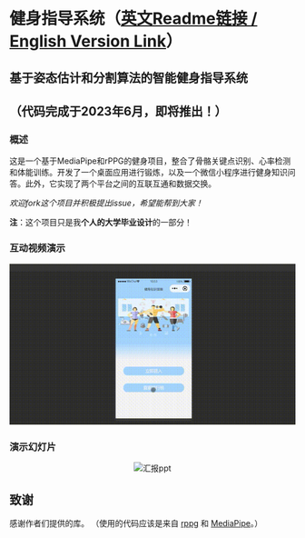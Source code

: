# 健身指导系统（[英文Readme链接 / English Version Link](https://github.com/xiangwentao666/FitnessGuidanceSystem/blob/main/README.md)）
## 基于姿态估计和分割算法的智能健身指导系统
## （代码完成于2023年6月，即将推出！）
### 概述
这是一个基于MediaPipe和rPPG的健身项目，整合了骨骼关键点识别、心率检测和体能训练。开发了一个桌面应用进行锻炼，以及一个微信小程序进行健身知识问答。此外，它实现了两个平台之间的互联互通和数据交换。

*欢迎fork这个项目并积极提出issue，希望能帮到大家！*

**注**：这个项目只是我**个人的大学毕业设计**的一部分！

### 互动视频演示

<center>
  
  ![演示视频](./demo.gif)

</center>

### 演示幻灯片
<center>
  
  ![汇报ppt](./ppt.gif)
  
</center>

## 致谢
感谢作者们提供的库。
（使用的代码应该是来自 [rppg](https://github.com/cx1628555321/rPPG) 和 [MediaPipe](https://github.com/google/mediapipe)。）
